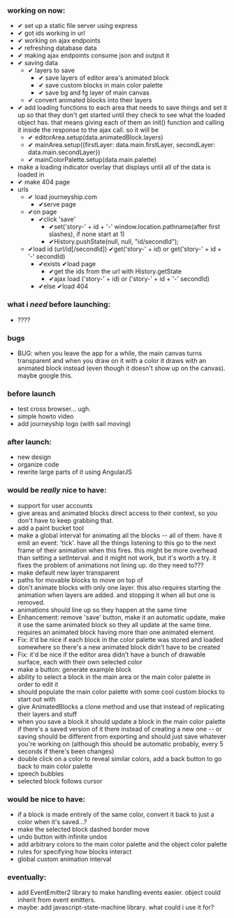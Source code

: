 ### working on now:
- ✔ set up a static file server using express
- ✔ got ids working in url
- ✔ working on ajax endpoints
- ✔ refreshing database data
- ✔ making ajax endpoints consume json and output it
- ✔ saving data
  - ✔ layers to save
    - ✔ save layers of editor area's animated block
    - ✔ save custom blocks in main color palette
    - ✔ save bg and fg layer of main canvas
  - ✔ convert animated blocks into their layers
- ✔ add loading functions to each area that needs to save things and set it up so that they don't get started until they check to see what the loaded object has. that means giving each of them an init() function and calling it inside the response to the ajax call. so it will be
  - ✔ editorArea.setup(data.animatedBlock.layers)
  - ✔ mainArea.setup({firstLayer: data.main.firstLayer, secondLayer: data.main.secondLayer})
  - ✔ mainColorPalette.setup(data.main.palette)
- make a loading indicator overlay that displays until all of the data is loaded in
- ✔ make 404 page
- urls
  - ✔ load journeyship.com
    - ✔serve page
  - ✔on page
    - ✔click 'save'
      - ✔set('story-' + id + '-' window.location.pathname(after first slashes), if none start at 1)
      - ✔History.pushState(null, null, "id/secondId");
  - ✔load id (url/id[/secondId])
    ✔get('story-' + id) or get('story-' + id + '-' secondId)
    - ✔exists
      ✔load page
      - ✔get the ids from the url with History.getState
      - ✔ajax load ('story-' + id) or ('story-' + id + '-' secondId)
    - ✔else
      ✔load 404





### what i *need* before launching:
- ????


### bugs
- BUG: when you leave the app for a while, the main canvas turns transparent and when you draw on it with a color it draws with an animated block instead (even though it doesn't show up on the canvas). maybe google this.

### before launch
- test cross browser... ugh.
- simple howto video
- add journeyship logo (with sail moving)

### after launch:
- new design
- organize code
- rewrite large parts of it using AngularJS

### would be *really* nice to have:
- support for user accounts
- give areas and animated blocks direct access to their context, so you don't have to keep grabbing that.
- add a paint bucket tool
- make a global interval for animating all the blocks -- all of them. have it emit an event: 'tick'. have all the things listening to this go to the next frame of their animation when this fires. this might be more overhead than setting a setInterval. and it might not work, but it's worth a try. it fixes the problem of animations not lining up. do they need to???
- make default new layer transparent
- paths for movable blocks to move on top of
- don't animate blocks with only one layer. this also requires starting the animation when layers are added. and stopping it when all but one is removed.
- animations should line up so they happen at the same time
- Enhancement: remove 'save' button, make it an automatic update, make it use the same animated block so they all update at the same time. requires an animated block having more than one animated element.
- Fix: it'd be nice if each block in the color palette was stored and loaded somewhere so there's a new animated block didn't have to be created
- Fix: it'd be nice if the editor area didn't have a bunch of drawable surface, each with their own selected color
- make a button: generate example block
- ability to select a block in the main area or the main color palette in order to edit it
- should populate the main color palette with some cool custom blocks to start out with
- give AnimatedBlocks a clone method and use that instead of replicating their layers and stuff
- when you save a block it should update a block in the main color palette if there's a saved version of it there instead of creating a new one -- or saving should be different from exporting and should just save whatever you're working on (although this should be automatic probably, every 5 seconds if there's been changes)
- double click on a color to reveal similar colors, add a back button to go back to main color palette
- speech bubbles
- selected block follows cursor

### would be nice to have:
- if a block is made entirely of the same color, convert it back to just a color when it's saved...?
- make the selected block dashed border move
- undo button with infinite undos
- add arbitrary colors to the main color palette and the object color palette
- rules for specifying how blocks interact
- global custom animation interval

### eventually:
- add EventEmitter2 library to make handling events easier. object could inherit from event emitters.
- maybe: add javascript-state-machine library. what could i use it for?

